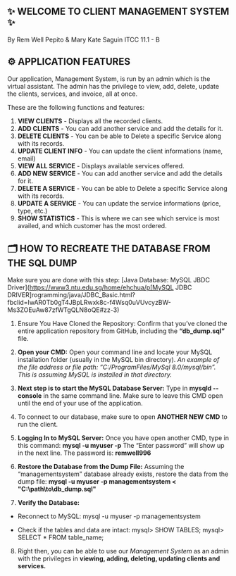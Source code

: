 ## ✨ WELCOME TO CLIENT MANAGEMENT SYSTEM ✨  
By Rem Well Pepito & Mary Kate Saguin
ITCC 11.1 - B

## ⚙️ APPLICATION FEATURES
Our application, Management System, is run by an admin which is the virtual assistant.
The admin has the privilege to view, add, delete, update the clients, services, and invoice, all at once.

These are the following functions and features:
1. **VIEW CLIENTS** - Displays all the recorded clients.
2. **ADD CLIENTS** - You can add another service and add the details for it.
3. **DELETE CLIENTS** - You can be able to Delete a specific Service along with its records.
4. **UPDATE CLIENT INFO** - You can update the client informations (name, email)
5. **VIEW ALL SERVICE** - Displays available services offered.
6. **ADD NEW SERVICE** - You can add another service and add the details for it.
7. **DELETE A SERVICE** - You can be able to Delete a specific Service along with its records.
8. **UPDATE A SERVICE** - You can update the service informations (price, type, etc.)
9. **SHOW STATISTICS** - This is where we can see which service is most availed, and which customer has the most ordered.


## 🗂️ HOW TO RECREATE THE DATABASE FROM THE SQL DUMP
Make sure you are done with this step: [Java Database: MySQL JBDC Driver](https://www3.ntu.edu.sg/home/ehchua/p[MySQL JDBC DRIVER]rogramming/java/JDBC_Basic.html?fbclid=IwAR0Tb0gT4JBpLRwxk8c-f4Wsq0uVUvcyzBW-Ms3ZOEuAw87zfWTgQLN8oQE#zz-3)

1. Ensure You Have Cloned the Repository: Confirm that you’ve cloned the entire application repository from GitHub, including the **“db_dump.sql”** file.

2. **Open your CMD:** Open your command line and locate your MySQL installation folder (usually in the MySQL bin directory). 
*An example of the file address or file path: “C:/ProgramFiles/MySql 8.0/mysql/bin”. This is assuming MySQL is installed in that directory.*

3. **Next step is to start the MySQL Database Server:** Type in **mysqld --console** in the same command line. Make sure to leave this CMD open until the end of your use of the application.

4. To connect to our database, make sure to open **ANOTHER NEW CMD** to run the client. 

5. **Logging In to MySQL Server:** Once you have open another CMD, type in this command: **mysql -u myuser -p**
The “Enter password” will show up in the next line. The password is: **remwell996**

6. **Restore the Database from the Dump File:** Assuming the “managementsystem” database already exists, restore the data from the dump file: **mysql -u myuser -p managementsystem < "C:\\path\\to\\db_dump.sql"**


7. **Verify the Database:**
- Reconnect to MySQL:
mysql -u myuser -p managementsystem

- Check if the tables and data are intact:
mysql> SHOW TABLES;
mysql> SELECT * FROM table_name;

8. Right then, you can be able to use our *Management System* as an admin with the privileges in **viewing, adding, deleting, updating clients and services.**
